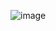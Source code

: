 ![image](https://user-images.githubusercontent.com/35370115/150634956-54357760-c5b9-445c-b444-5b69e98e83b8.png)

